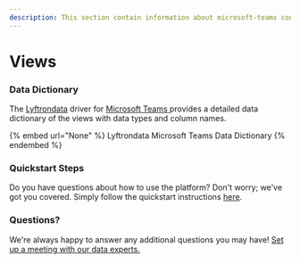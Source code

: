 ```yaml
---
description: This section contain information about microsoft-teams connector views information
---
```


# Views

### Data Dictionary

The [Lyftrondata](https://www.lyftrondata.com/) driver for [Microsoft Teams](None/)[ ](https://www.lyftrondata.com/integration/microsoft-teams/)provides a detailed data dictionary of the views with data types and column names.

{% embed url="None" %}
Lyftrondata Microsoft Teams Data Dictionary
{% endembed %}

### Quickstart Steps

Do you have questions about how to use the platform? Don't worry; we've got you covered. Simply follow the quickstart instructions [here](../README.md).

### Questions? <a href="#questions" id="questions"></a>

We're always happy to answer any additional questions you may have! [Set up a meeting with our data experts.](https://www.lyftrondata.com/book-a-meeting/)


